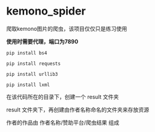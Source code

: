 # kemono_spider

爬取kemono图片的爬虫，该项目仅仅只是练习使用

**使用时需要代理，端口为7890**

```
pip install bs4

pip install requests

pip install urllib3

pip install lxml
```


在该代码所在的目录下，创建一个 result 文件夹

result 文件夹下，再创建由作者名称命名的文件夹来存放资源

作者的作品由 作者名称/赞助平台/爬虫结果 组成



